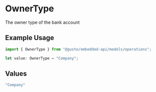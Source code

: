 # OwnerType

The owner type of the bank account

## Example Usage

```typescript
import { OwnerType } from "@gusto/embedded-api/models/operations";

let value: OwnerType = "Company";
```

## Values

```typescript
"Company"
```